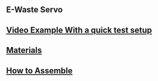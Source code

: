 
<h2> E-Waste Servo </h2>
<h2>
<a href = "https://www.youtube.com/watch?v=bNenPddOqr0&ab_channel=JonahMack"> Video Example With a quick test setup </a>
</h2>
<h2>
<a href = "https://github.com/Jmack66/EWaste-Servo/blob/main/ingredients.md"> Materials </a>
</h2>
<h2>
<a href ="https://github.com/jmack66/ewaste-servo/blob/main/assembly.md"> How to Assemble </a>
</h2>


